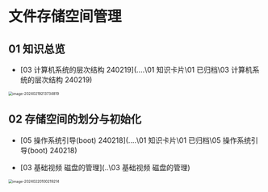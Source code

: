 # 文件存储空间管理



## 01 知识总览

* [03 计算机系统的层次结构 240219](..\..\01 知识卡片\01 已归档\03 计算机系统的层次结构 240219) 

<img src="https://cvp.oss-cn-shanghai.aliyuncs.com/picgo/202402192137094.png" alt="image-20240219213734819" style="zoom:50%;" />



## 02 存储空间的划分与初始化

* [05 操作系统引导(boot) 240218](..\..\01 知识卡片\01 已归档\05 操作系统引导(boot) 240218) 

* [03 基础视频 磁盘的管理](..\03 基础视频 磁盘的管理) 

<img src="https://cvp.oss-cn-shanghai.aliyuncs.com/picgo/202402201002641.png" alt="image-20240220100219214" style="zoom:50%;" />